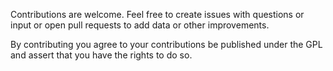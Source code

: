 Contributions are welcome. Feel free to create issues with questions or input or open pull requests to add data or other improvements.

By contributing you agree to your contributions be published under the GPL and assert that you have the rights to do so.
